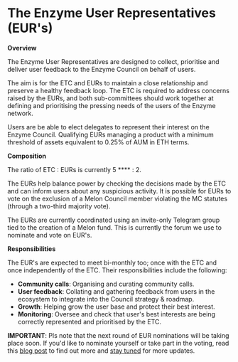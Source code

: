 # The Enzyme User Representatives (EUR's)

**Overview**

The Enzyme User Representatives are designed to collect, prioritise and deliver user feedback to the Enzyme Council on behalf of users.&#x20;

The aim is for the ETC and EURs to maintain a close relationship and preserve a healthy feedback loop. The ETC is required to address concerns raised by the EURs, and both sub-committees should work together at defining and prioritising the pressing needs of the users of the Enzyme network.&#x20;

Users are be able to elect  delegates to represent their interest on the Enzyme Council. Qualifying EURs managing a product with a minimum threshold of assets equivalent to 0.25% of AUM in ETH terms.&#x20;

**Composition**

The ratio of ETC : EURs is currently 5 **** : 2.

The EURs help balance power by checking the decisions made by the ETC and can inform users about any suspicious activity.  It is  possible for  EURs to vote on the exclusion of a Melon Council member violating the MC statutes (through a two-third majority vote).

The EURs are currently coordinated using an invite-only Telegram group tied to the creation of a Melon fund. This is currently the forum we use to nominate and vote on EUR's.

**Responsibilities**

The EUR's are expected to meet bi-monthly too; once with the ETC and once independently of the ETC. Their responsibilities include the following:

* **Community calls**: Organising and curating community calls.
* **User feedback**: Collating and gathering feedback from users in the ecosystem to integrate into the Council strategy & roadmap.
* **Growth**: Helping grow the user base and protect their best interest.
* **Monitoring**: Oversee and check that user's best interests are being correctly represented and prioritised by the ETC.

**IMPORTANT**: Pls note that the next round of EUR nominations will be taking place soon. If you'd like to nominate yourself or take part in the voting, read this [blog post](https://medium.com/enzymefinance/enzyme-user-representative-eur-elections-coming-up-5de2abf919a7) to find out more and [stay tuned](https://twitter.com/enzymefinance) for more updates.
